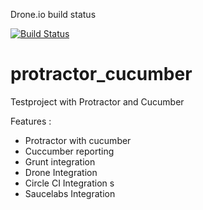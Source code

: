 Drone.io build status 


[![Build Status](https://drone.io/github.com/akash1233/protractor_cucumber/status.png)](https://drone.io/github.com/akash1233/protractor_cucumber/latest)

# protractor_cucumber
Testproject with Protractor and Cucumber

Features :

- Protractor with cucumber 
- Cuccumber reporting 
- Grunt integration 
- Drone Integration 
- Circle CI Integration s
- Saucelabs Integration 
